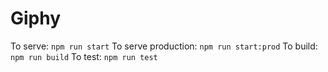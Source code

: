 # Giphy

To serve: `npm run start`
To serve production: `npm run start:prod`
To build: `npm run build`
To test: `npm run test`

